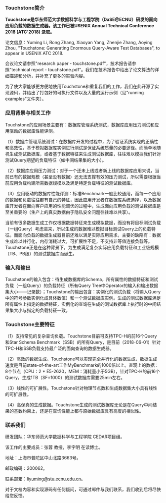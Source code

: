 
### Touchstone简介

**Touchstone是华东师范大学数据科学与工程学院（DaSE@ECNU）研发的面向应用负载的数据生成器。该工作已被USENIX Annual Technical Conference 2018 (ATC'2018) 录取。**

论文信息：Yuming Li, Rong Zhang, Xiaoyan Yang, Zhenjie Zhang, Aoying Zhou, "Touchstone: Generating Enormous Query-Aware Test Databases", to appear in USENIX ATC 2018.

会议论文请参照"research paper - touchstone.pdf"，技术报告请参照"technical report - touchstone.pdf"。我们在技术报告中给出了论文算法的详细描述和分析，并补充了更多的实验内容。

为了使大家能够更方便地使用Touchstone和重复我们的工作，我们在此开源了实现源码，并给出了打包好的可执行文件以及大量的运行示例（见"running examples"文件夹）。


### 应用背景与相关工作

Touchstone的应用场景主要有：数据库管理系统测试，数据库应用压力测试和应用驱动的数据库性能评测。

（1）数据库管理系统测试：在数据库开发的过程中，为了验证系统实现的正确性和高效性，基于模拟数据库实例进行测试是保证系统质量的必要途径。而简单地随机生成测试数据库，或者基于数据特征来生成测试数据库，往往难以模拟我们针对测试Query期望的负载特征（如中间结果集的大小）。

（2）数据库应用压力测试：对于一个还未上线或者新上线的数据库应用来说，当前已有的数据规模（甚至没有数据）还无法支撑有效的压力测试，所以需要根据当前应用负载构建所需数据规模以及满足特定负载特征的测试数据库。

（3）应用驱动的数据库性能评测：标准Benchmark一般比较通用，而每一个应用的数据和负载往往都有自己的特征，因此应用开发者在数据库系统选择，以及数据库开发者在面向客户应用的性能调优的过程中，生成面向应用负载的测试数据库是至关重要的（生产上的真实数据由于隐私安全问题往往难以共享）。

当前有很多数据生成工作仅根据数据特征来生成模拟数据，而没有将目标测试负载（一组Query）考虑进来，所以生成的数据难以模拟目标测试Query上的负载特征。而面向负载的数据生成器目前还难以满足实际应用需求，主要的缺陷有：数据生成难以并行化，内存消耗过大，可扩展性不足，不支持非等值连接负载等。Touchstone正是在这种背景下，为生成满足复杂实际应用负载特征和工业级规模（TB、PB级）的测试数据库而诞生。

### 输入和输出

Touchstone的输入包含：待生成数据库的Schema，所有属性的数据特征和测试负载（一组Query）的负载特征（所有Query Tree中Operator的输入和输出数据集大小——记录数）；Touchstone的输出包含：实例化的测试负载（将输入Query中的符号参数实例化成具体数值）和一个测试数据库实例。生成的测试数据库满足所有属性上指定的数据特征，实例化的查询在生成的测试数据库上执行时的中间结果集大小与指定的负载特征一致。


### Touchstone主要特征

（1）支持常见的复杂查询负载。Touchstone目前可支持TPC-H的前16个Query和Star Schema Benchmark（SSB）的所有Query，是目前（2018-06-01）针对TPC-H和SSB负载支持最广泛的面向查询的数据生成器。

（2）高效的数据生成。Touchstone可以实现完全并行化的数据生成，数据生成速度是目前state-of-the-art工作MyBenchmark的1000倍以上。直观上的数据：8个节点（CPU：2 * E5-2620，MEM：消耗量小于5GB），针对TPC-H的前16个Query，生成1TB（SF=1000）的测试数据库需要25min左右。

（3）线性的可扩展性。Touchstone针对物理节点数和生成数据集大小具有线性的可扩展性。

（4）高保真的生成数据。Touchstone生成的测试数据库无论是在Query中间结果的基数约束上，还是在查询性能上都与原始数据库具有高度的相似性。


### 联系我们
 
研发团队：华东师范大学数据科学与工程学院 CEDAR项目组。

该工作的主要成员：张蓉 教授，李宇明 在读博士。

地址：上海市普陀区中山北路3663号。

邮政编码：200062。

联系邮箱：liyuming@stu.ecnu.edu.cn。

对于文档内容和实现源码有任何疑问，可通过邮件与我们联系，我们收到后将尽快给您反馈。
